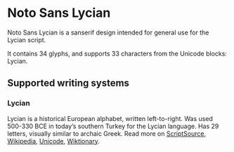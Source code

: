 
# Noto Sans Lycian

Noto Sans Lycian is a sanserif design intended for general use for the Lycian script.

It contains 34 glyphs, and supports 33 characters from the Unicode blocks: Lycian.


## Supported writing systems


### Lycian

Lycian is a historical European alphabet, written left-to-right. Was used 500-330 BCE in today’s southern Turkey for the Lycian language. Has 29 letters, visually similar to archaic Greek. Read more on [ScriptSource](https://scriptsource.org/scr/Lyci), [Wikipedia](https://en.wikipedia.org/wiki/ISO_15924:Lyci), [Unicode](https://www.unicode.org/versions/Unicode13.0.0/ch08.pdf#G26507), [Wiktionary](https://en.wiktionary.org/wiki/Category:Lycian_script).

